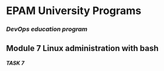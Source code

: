 # EPAM University Programs
### _DevOps education program_
## Module 7  Linux administration with bash
#### _TASK 7_